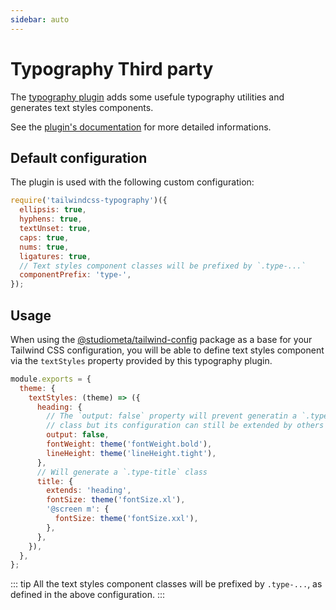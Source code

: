 ```yaml
---
sidebar: auto
---
```


# Typography <Badge>Third party</Badge>

The [typography plugin](https://github.com/benface/tailwindcss-typography) adds some usefule typography utilities and generates text styles components.

See the [plugin's documentation](https://github.com/benface/tailwindcss-typography#readme) for more detailed informations.

## Default configuration

The plugin is used with the following custom configuration:

```js
require('tailwindcss-typography')({
  ellipsis: true,
  hyphens: true,
  textUnset: true,
  caps: true,
  nums: true,
  ligatures: true,
  // Text styles component classes will be prefixed by `.type-...`
  componentPrefix: 'type-',
});
```

## Usage

When using the [@studiometa/tailwind-config](https://github.com/studiometa/tailwind-config) package as a base for your Tailwind CSS configuration, you will be able to define text styles component via the `textStyles` property provided by this typography plugin.

```js
module.exports = {
  theme: {
    textStyles: (theme) => ({
      heading: {
        // The `output: false` property will prevent generatin a `.type-heading`
        // class but its configuration can still be extended by others
        output: false,
        fontWeight: theme('fontWeight.bold'),
        lineHeight: theme('lineHeight.tight'),
      },
      // Will generate a `.type-title` class
      title: {
        extends: 'heading',
        fontSize: theme('fontSize.xl'),
        '@screen m': {
          fontSize: theme('fontSize.xxl'),
        },
      },
    }),
  },
};
```

::: tip
All the text styles component classes will be prefixed by `.type-...`, as defined in the above configuration.
:::
